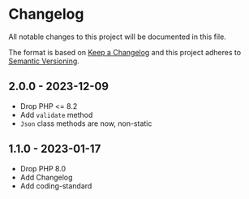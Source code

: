 # Changelog

All notable changes to this project will be documented in this file.

The format is based on [Keep a Changelog](http://keepachangelog.com/)
and this project adheres to [Semantic Versioning](http://semver.org/).

## 2.0.0 - 2023-12-09

- Drop PHP <= 8.2
- Add `validate` method
- `Json` class methods are now, non-static 

## 1.1.0 - 2023-01-17

- Drop PHP 8.0
- Add Changelog
- Add coding-standard
